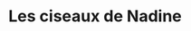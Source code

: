 ---
title: "Les ciseaux de Nadine"
url: /saint-clair-du-rhone/les-ciseaux-de-nadine/
shop: coiffeur
---